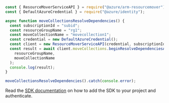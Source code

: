 ```javascript
const { ResourceMoverServiceAPI } = require("@azure/arm-resourcemover");
const { DefaultAzureCredential } = require("@azure/identity");

async function moveCollectionsResolveDependencies() {
  const subscriptionId = "subid";
  const resourceGroupName = "rg1";
  const moveCollectionName = "movecollection1";
  const credential = new DefaultAzureCredential();
  const client = new ResourceMoverServiceAPI(credential, subscriptionId);
  const result = await client.moveCollections.beginResolveDependenciesAndWait(
    resourceGroupName,
    moveCollectionName
  );
  console.log(result);
}

moveCollectionsResolveDependencies().catch(console.error);
```

Read the [SDK documentation](https://github.com/Azure/azure-sdk-for-js/blob/%40azure%2Farm-resourcemover_2.0.1/sdk/resourcemover/arm-resourcemover/README.md) on how to add the SDK to your project and authenticate.
